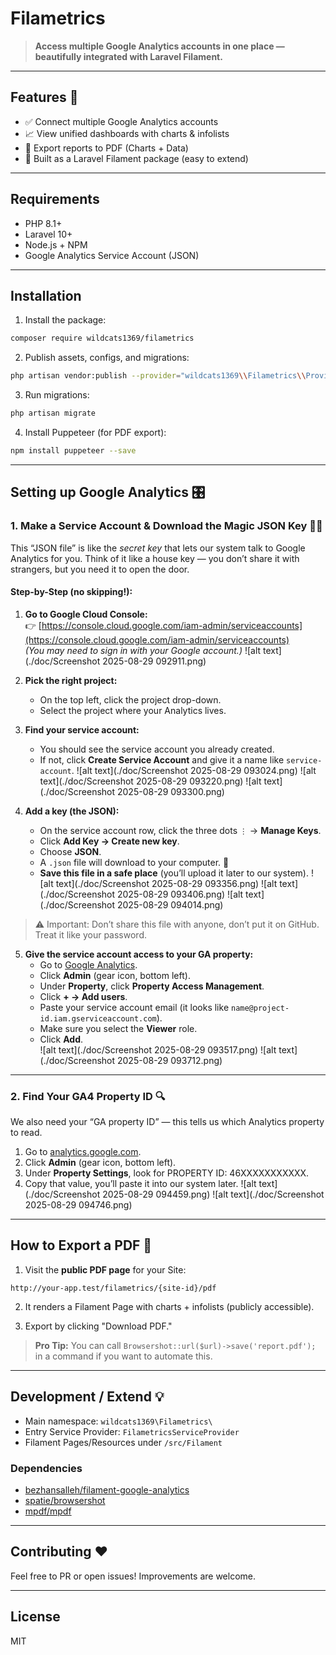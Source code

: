 # Filametrics

> **Access multiple Google Analytics accounts in one place — beautifully integrated with Laravel Filament.**

---

## Features 🚀

- ✅ Connect multiple Google Analytics accounts
- 📈 View unified dashboards with charts & infolists
- 📄 Export reports to PDF (Charts + Data)
- 🎯 Built as a Laravel Filament package (easy to extend)

---

## Requirements

- PHP 8.1+
- Laravel 10+
- Node.js + NPM
- Google Analytics Service Account (JSON)

---

## Installation

1. Install the package:

```bash
composer require wildcats1369/filametrics
```

2. Publish assets, configs, and migrations:

```bash
php artisan vendor:publish --provider="wildcats1369\\Filametrics\\Providers\\FilametricsServiceProvider"
```

3. Run migrations:

```bash
php artisan migrate
```

4. Install Puppeteer (for PDF export):

```bash
npm install puppeteer --save
```

---

## Setting up Google Analytics 🎛️

### 1. Make a Service Account & Download the Magic JSON Key 📄✨

This “JSON file” is like the *secret key* that lets our system talk to Google Analytics for you. Think of it like a house key — you don’t share it with strangers, but you need it to open the door.

#### Step-by-Step (no skipping!):

1. **Go to Google Cloud Console:**  
   👉 [https://console.cloud.google.com/iam-admin/serviceaccounts](https://console.cloud.google.com/iam-admin/serviceaccounts)  
   *(You may need to sign in with your Google account.)*
   ![alt text](./doc/Screenshot 2025-08-29 092911.png)

2. **Pick the right project:**  
   - On the top left, click the project drop-down.  
   - Select the project where your Analytics lives.

3. **Find your service account:**  
   - You should see the service account you already created.  
   - If not, click **Create Service Account** and give it a name like `service-account`.
   ![alt text](./doc/Screenshot 2025-08-29 093024.png)
   ![alt text](./doc/Screenshot 2025-08-29 093220.png)
   ![alt text](./doc/Screenshot 2025-08-29 093300.png)

4. **Add a key (the JSON):**  
   - On the service account row, click the three dots `⋮` → **Manage Keys**.  
   - Click **Add Key → Create new key**.  
   - Choose **JSON**.  
   - A `.json` file will download to your computer. 🎉  
   - **Save this file in a safe place** (you’ll upload it later to our system).
   ![alt text](./doc/Screenshot 2025-08-29 093356.png)
   ![alt text](./doc/Screenshot 2025-08-29 093406.png)
   ![alt text](./doc/Screenshot 2025-08-29 094014.png)

> ⚠️ Important: Don’t share this file with anyone, don’t put it on GitHub. Treat it like your password.

5. **Give the service account access to your GA property:**  
   - Go to [Google Analytics](https://analytics.google.com/).  
   - Click **Admin** (gear icon, bottom left).  
   - Under **Property**, click **Property Access Management**.  
   - Click **+ → Add users**.  
   - Paste your service account email (it looks like `name@project-id.iam.gserviceaccount.com`).  
   - Make sure you select the **Viewer** role.  
   - Click **Add**.  
   ![alt text](./doc/Screenshot 2025-08-29 093517.png)
   ![alt text](./doc/Screenshot 2025-08-29 093712.png)

---
### 2. Find Your GA4 Property ID 🔍

We also need your “GA property ID” — this tells us which Analytics property to read.

1. Go to [analytics.google.com](https://analytics.google.com/).  
2. Click **Admin** (gear icon, bottom left).  
3. Under **Property Settings**, look for PROPERTY ID: 46XXXXXXXXXXX.  
4. Copy that value, you’ll paste it into our system later.
![alt text](./doc/Screenshot 2025-08-29 094459.png)
![alt text](./doc/Screenshot 2025-08-29 094746.png)
---

## How to Export a PDF 📄

1. Visit the **public PDF page** for your Site:

```
http://your-app.test/filametrics/{site-id}/pdf
```

2. It renders a Filament Page with charts + infolists (publicly accessible).

3. Export by clicking "Download PDF."

> **Pro Tip:** You can call `Browsershot::url($url)->save('report.pdf');` in a command if you want to automate this.

---

## Development / Extend 💡

- Main namespace: `wildcats1369\Filametrics\`
- Entry Service Provider: `FilametricsServiceProvider`
- Filament Pages/Resources under `/src/Filament`

### Dependencies

- [bezhansalleh/filament-google-analytics](https://github.com/bezhansalleh/filament-google-analytics)
- [spatie/browsershot](https://github.com/spatie/browsershot)
- [mpdf/mpdf](https://github.com/mpdf/mpdf)

---

## Contributing ❤️

Feel free to PR or open issues! Improvements are welcome.

---

## License

MIT

